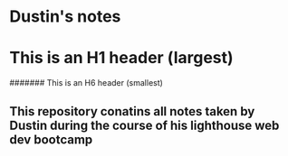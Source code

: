 # Dustin's notes
# This is an H1 header (largest)
####### This is an H6 header (smallest)
## This repository conatins all notes taken by Dustin during the course of his lighthouse web dev bootcamp
